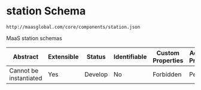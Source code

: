 # station Schema

```
http://maasglobal.com/core/components/station.json
```

MaaS station schemas

| Abstract               | Extensible | Status  | Identifiable | Custom Properties | Additional Properties | Defined In                                   |
| ---------------------- | ---------- | ------- | ------------ | ----------------- | --------------------- | -------------------------------------------- |
| Cannot be instantiated | Yes        | Develop | No           | Forbidden         | Permitted             | [core/components/station.json](station.json) |
